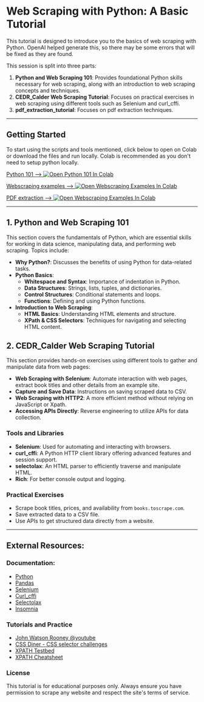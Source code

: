 # Web Scraping with Python: A Basic Tutorial

This tutorial is designed to introduce you to the basics of web scraping with Python. OpenAI helped generate this, so there may be some errors that will be fixed as they are found.

This session is split into three parts:

1. **Python and Web Scraping 101**: Provides foundational Python skills necessary for web scraping, along with an introduction to web scraping concepts and techniques.
2. **CEDR_Calder Web Scraping Tutorial**: Focuses on practical exercises in web scraping using different tools such as Selenium and curl_cffi.
3. **pdf_extraction_tutorial**:
Focuses on pdf extraction techniques.

---
## Getting Started

To start using the scripts and tools mentioned, click below to open on Colab or download the files and run locally. Colab is recommended as you don't need to setup python locally.

 <a target="_blank" href="https://colab.research.google.com/github/Center-for-Education-Data-and-Research/scraping_tutorial/blob/main/python_and_web_scraping_101.ipynb">Python 101 -->
  <img src="https://colab.research.google.com/assets/colab-badge.svg" alt="Open Python 101 In Colab"/>
</a>

 <a target="_blank" href="https://colab.research.google.com/github/Center-for-Education-Data-and-Research/scraping_tutorial/blob/main/CEDR_CALDER_webscraping_tutorial.ipynb">Webscraping examples -->
  <img src="https://colab.research.google.com/assets/colab-badge.svg" alt="Open Webscraping Examples In Colab"/>
</a>

 <a target="_blank" href="https://colab.research.google.com/github/Center-for-Education-Data-and-Research/scraping_tutorial/blob/main/pdf_extraction_tutorial.ipynb">PDF extraction -->
  <img src="https://colab.research.google.com/assets/colab-badge.svg" alt="Open Webscraping Examples In Colab"/>
</a>


---

## 1. Python and Web Scraping 101

This section covers the fundamentals of Python, which are essential skills for working in data science, manipulating data, and performing web scraping. Topics include:

- **Why Python?**: Discusses the benefits of using Python for data-related tasks.
- **Python Basics**:
  - **Whitespace and Syntax**: Importance of indentation in Python.
  - **Data Structures**: Strings, lists, tuples, and dictionaries.
  - **Control Structures**: Conditional statements and loops.
  - **Functions**: Defining and using Python functions.
- **Introduction to Web Scraping**:
  - **HTML Basics**: Understanding HTML elements and structure.
  - **XPath & CSS Selectors**: Techniques for navigating and selecting HTML content.

## 2. CEDR_Calder Web Scraping Tutorial

This section provides hands-on exercises using different tools to gather and manipulate data from web pages:

- **Web Scraping with Selenium**: Automate interaction with web pages, extract book titles and other details from an example site.
- **Capture and Save Data**: Instructions on saving scraped data to CSV.
- **Web Scraping with HTTP2**: A more efficient method without relying on JavaScript or Xpath.
- **Accessing APIs Directly**: Reverse engineering to utilize APIs for data collection.

### Tools and Libraries

- **Selenium**: Used for automating and interacting with browsers.
- **curl_cffi**: A Python HTTP client library offering advanced features and session support.
- **selectolax**: An HTML parser to efficiently traverse and manipulate HTML.
- **Rich**: For better console output and logging.

### Practical Exercises

- Scrape book titles, prices, and availability from `books.toscrape.com`.
- Save extracted data to a CSV file.
- Use APIs to get structured data directly from a website.

---

## External Resources:

### Documentation:
- [Python](https://docs.python.org/3.12/index.html)
- [Pandas](https://pandas.pydata.org/docs/)
- [Selenium](https://www.selenium.dev/documentation/)
- [Curl_cffi](https://curl-cffi.readthedocs.io/en/latest/)
- [Selectolax](https://github.com/rushter/selectolax)
- [Insomnia](https://docs.insomnia.rest/)
  
### Tutorials and Practice
- [John Watson Rooney @youtube](https://www.youtube.com/@JohnWatsonRooney)
- [CSS Diner - CSS selector challenges](https://flukeout.github.io/)
- [XPATH Testbed](http://www.whitebeam.org/library/guide/TechNotes/xpathtestbed.rhtm)
- [XPATH Cheatsheet](https://devhints.io/xpath)

### License

This tutorial is for educational purposes only. Always ensure you have permission to scrape any website and respect the site's terms of service.